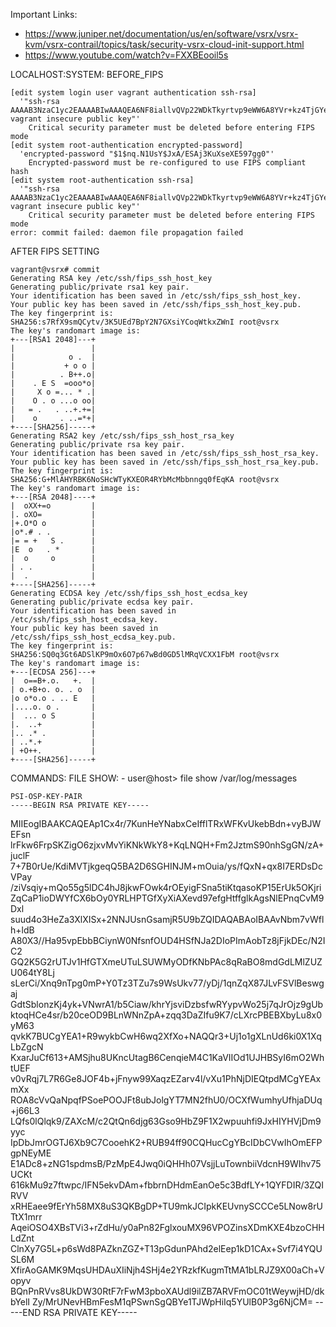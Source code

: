 Important Links:
  - https://www.juniper.net/documentation/us/en/software/vsrx/vsrx-kvm/vsrx-contrail/topics/task/security-vsrx-cloud-init-support.html
  - https://www.youtube.com/watch?v=FXXBEooil5s

LOCALHOST:SYSTEM: BEFORE_FIPS
```
[edit system login user vagrant authentication ssh-rsa]
  '"ssh-rsa AAAAB3NzaC1yc2EAAAABIwAAAQEA6NF8iallvQVp22WDkTkyrtvp9eWW6A8YVr+kz4TjGYe7gHzIw+niNltGEFHzD8+v1I2YJ6oXevct1YeS0o9HZyN1Q9qgCgzUFtdOKLv6IedplqoPkcmF0aYet2PkEDo3MlTBckFXPITAMzF8dJSIFo9D8HfdOV0IAdx4O7PtixWKn5y2hMNG0zQPyUecp4pzC6kivAIhyfHilFR61RGL+GPXQ2MWZWFYbAGjyiYJnAmCP3NOTd0jMZEnDkbUvxhMmBYSdETk1rRgm+R4LOzFUGaHqHDLKLX+FIPKcF96hrucXzcWyLbIbEgE98OHlnVYCzRdK8jlqm8tehUc9c9WhQ== vagrant insecure public key"'
    Critical security parameter must be deleted before entering FIPS mode
[edit system root-authentication encrypted-password]
  'encrypted-password "$1$nq.N1UsY$JxA/ESAj3KuXseXE597gg0"'
    Encrypted-password must be re-configured to use FIPS compliant hash
[edit system root-authentication ssh-rsa]
  '"ssh-rsa AAAAB3NzaC1yc2EAAAABIwAAAQEA6NF8iallvQVp22WDkTkyrtvp9eWW6A8YVr+kz4TjGYe7gHzIw+niNltGEFHzD8+v1I2YJ6oXevct1YeS0o9HZyN1Q9qgCgzUFtdOKLv6IedplqoPkcmF0aYet2PkEDo3MlTBckFXPITAMzF8dJSIFo9D8HfdOV0IAdx4O7PtixWKn5y2hMNG0zQPyUecp4pzC6kivAIhyfHilFR61RGL+GPXQ2MWZWFYbAGjyiYJnAmCP3NOTd0jMZEnDkbUvxhMmBYSdETk1rRgm+R4LOzFUGaHqHDLKLX+FIPKcF96hrucXzcWyLbIbEgE98OHlnVYCzRdK8jlqm8tehUc9c9WhQ== vagrant insecure public key"'
    Critical security parameter must be deleted before entering FIPS mode
error: commit failed: daemon file propagation failed

```

AFTER FIPS SETTING
```
vagrant@vsrx# commit 
Generating RSA key /etc/ssh/fips_ssh_host_key
Generating public/private rsa1 key pair.
Your identification has been saved in /etc/ssh/fips_ssh_host_key.
Your public key has been saved in /etc/ssh/fips_ssh_host_key.pub.
The key fingerprint is:
SHA256:s7RfX9smQCytv/3K5UEd7BpY2N7GXsiYCoqWtkxZWnI root@vsrx
The key's randomart image is:
+---[RSA1 2048]---+
|                 |
|            o .  |
|           + o o |
|          . B++.o|
|    . E S  =ooo*o|
|     X o =... * .|
|    O . o ...o oo|
|   = .   . ..+.+=|
|    o     . ..=*+|
+----[SHA256]-----+
Generating RSA2 key /etc/ssh/fips_ssh_host_rsa_key
Generating public/private rsa key pair.
Your identification has been saved in /etc/ssh/fips_ssh_host_rsa_key.
Your public key has been saved in /etc/ssh/fips_ssh_host_rsa_key.pub.
The key fingerprint is:
SHA256:G+MlAHYRBK6NoSHcWTyKXEOR4RYbMcMbbnngq0fEqKA root@vsrx
The key's randomart image is:
+---[RSA 2048]----+
|  oXX+=o         |
|. oXO=           |
|+.O*O o          |
|o*.# . .         |
|= = +   S .      |
|E  o   . *       |
|  o     o        |
| . .             |
|  .              |
+----[SHA256]-----+
Generating ECDSA key /etc/ssh/fips_ssh_host_ecdsa_key
Generating public/private ecdsa key pair.
Your identification has been saved in /etc/ssh/fips_ssh_host_ecdsa_key.
Your public key has been saved in /etc/ssh/fips_ssh_host_ecdsa_key.pub.
The key fingerprint is:
SHA256:SQ0q3Gt6ADSlKP9mOx6O7p67wBd0GD5lMRqVCXX1FbM root@vsrx
The key's randomart image is:
+---[ECDSA 256]---+
|  o==B+.o.   +.  |
| o.+B+o. o. . o  |
|o o*o.o . .. E   |
|....o. o .       |
|  ... o S        |
|.  ..+           |
|.. .* .          |
| ..*.+           |
| +O++.           |
+----[SHA256]-----+

```

COMMANDS:
  FILE SHOW:
    - user@host> file show /var/log/messages




    PSI-OSP-KEY-PAIR
    -----BEGIN RSA PRIVATE KEY-----
MIIEogIBAAKCAQEAp1Cx4r/7KunHeYNabxCeIfflTRxWFKvUkebBdn+vyBJWEFsn
lrFkw6FrpSKZigO6zjxvMvYiKNkWkY8+KqLNQH+Fm2JztmS90nhSgGN/zA+juclF
7+7B0rUe/KdiMVTjkgeqQ5BA2D6SGHINJM+mOuia/ys/fQxN+qx8I7ERDsDcVPay
/ziVsqiy+mQo55g5lDC4hJ8jkwFOwk4rOEyigFSna5tiKtqasoKP15ErUk5OKjri
ZqCaP1ioDWYfCX6bOy0YRLHPTGfXyXiAXevd97efgHtffglkAgsNlEPnqCvM9Dxl
suud4o3HeZa3XlXISx+2NNJUsnGsamjR5U9bZQIDAQABAoIBAAvNbm7vWflh+ldB
A80X3//Ha95vpEbbBCiynW0NfsnfOUD4HSfNJa2DIoPImAobTz8jFjkDEc/N2IC2
GQ2K5G2rUTJv1HfGTXmeUTuLSUWMyODfKNbPAc8qRaBO8mdGdLMlZUZU064tY8Lj
sLerCi/Xnq9nTpg0mP+Y0Tz3TZu7s9WsUkv77/yDj/1qnZqX87JLvFSVlBeswgaj
GdtSblonzKj4yk+VNwrA1/b5Ciaw/khrYjsviDzbsfwRYypvWo25j7qJrOjz9gUb
ktoqHCe4sr/b20ceOD9BLnWNnZpA+zqq3DaZIfu9K7/cLXrcPBEBXbyLu8x0yM63
qvkK7BUCgYEA1+R9wykbCwH6wq2XfXo+NAQQr3+Uj1o1gXLnUd6ki0X1XqLbZgcN
KxarJuCf613+AMSjhu8UKncUtagB6CenqieM4C1KaVIIOd1UJHBSyI6mO2WhtUEF
v0vRqj7L7R6Ge8JOF4b+jFnyw99XaqzEZarv4l/vXu1PhNjDIEQtpdMCgYEAxmXx
ROA8cVvQaNpqfPSoePOOJFt8ubJolgYT7MN2fhU0/OCXfWumhyUfhjaDUq+j66L3
LQfs0lQlqk9/ZAXcM/c2QtQn6djg63Gso9HbZ9F1X2wpuuhfi9JxHIYHVjDm9yyc
IpDbJmrOGTJ6Xb9C7CooehK2+RUB94ff90CQHucCgYBcIDbCVwIhOmEFPgpNEyME
E1ADc8+zNG1spdmsB/PzMpE4Jwq0iQHHh07VsjjLuTownbiiVdcnH9WIhv75UCKt
616kMu9z7ftwpc/IFN5ekvDAm+fbbrnDHdmEanOe5c3BdfLY+1QYFDIR/3ZQIRVV
xRHEaee9fErYh58MX8uS3QKBgDP+TU9mkJCIpkKEUvnySCCCe5LNow8rUTtX1mrr
AqeiOSO4XBsTVi3+rZdHu/y0aPn82FglxouMX96VPOZinsXDmKXE4bzoCHHLdZnt
ClnXy7G5L+p6sWd8PAZknZGZ+T13pGdunPAhd2elEep1kD1CAx+Svf7i4YQUSL6M
XfirAoGAMK9MqsUHDAuXIiNjh4SHj4e2YRzkfKugmTtMA1bLRJZ9X00aCh+Vopyv
BQnPnRVvs8UkDW30RtF7rFwM3pboXAUdl9ilZB7ARVFmOC01tWeywjHD/dkbYelI
Zy/MrUNevHBmFesM1qPSwnSgQBYe1TJWpHiIq5YUlB0P3g6NjCM=
-----END RSA PRIVATE KEY-----